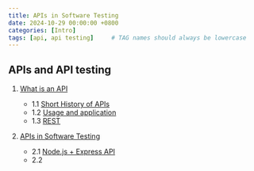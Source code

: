 ```yaml
---
title: APIs in Software Testing
date: 2024-10-29 00:00:00 +0800
categories: [Intro]
tags: [api, api testing]     # TAG names should always be lowercase
---
```


## APIs and API testing

1. [What is an API](https://)
   - 1.1 [Short History of APIs](https://)
   - 1.2 [Usage and application](https://)
   - 1.3 [REST]()

   
2. [APIs in Software Testing]()
   - 2.1 [Node.js + Express API](https://github.com/mimmato/portfolio/tree/nodeJS_Express_API)
   - 2.2
